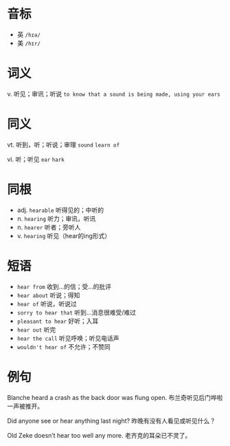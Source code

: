 # 音标

- 英 `/hɪə/`
- 美 `/hɪr/`

# 词义

v. 听见；审讯；听说
`to know that a sound is being made, using your ears`

# 同义

vt. 听到，听；听说；审理
`sound` `learn of`

vi. 听；听见
`ear` `hark`

# 同根

- adj. `hearable` 听得见的；中听的
- n. `hearing` 听力；审讯，听讯
- n. `hearer` 听者；旁听人
- v. `hearing` 听见（hear的ing形式）

# 短语

- `hear from` 收到…的信；受…的批评
- `hear about` 听说；得知
- `hear of` 听说，听说过
- `sorry to hear that` 听到…消息很难受/难过
- `pleasant to hear` 好听；入耳
- `hear out` 听完
- `hear the call` 听见呼唤；听见电话声
- `wouldn't hear of` 不允许；不赞同

# 例句

Blanche heard a crash as the back door was flung open.
布兰奇听见后门哗啦一声被推开。

Did anyone see or hear anything last night?
昨晚有没有人看见或听见什么？

Old Zeke doesn’t hear too well any more.
老齐克的耳朵已不灵了。


